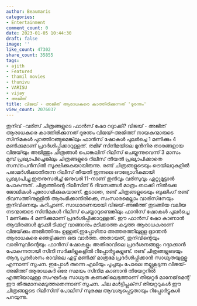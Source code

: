 ```yaml
---
author: Beaumaris
categories:
- Entertainment
comment_count: 0
date: 2023-01-05 10:44:30
draft: false
image: ''
like_count: 47302
share_count: 35855
tags:
- ajith
- Featured
- thamil movies
- thunivu
- VARISU
- vijay
- അജിത്
title: വിജയ് - അജിത് ആരാധകരെ കാത്തിരിക്കുന്നത് 'ദുരന്തം'
view_count: 2076037
---
```


തുനിവ് -വരിസ് ചിത്രങ്ങളുടെ ഫാൻസ് ഷോ റദ്ദാക്കി? വിജയ് - അജിത് ആരാധകരെ കാത്തിരിക്കുന്നത് ദുരന്തം വിജയ്-അജിത്ത് നായകന്മാരുടെ സിനിമകൾ പുറത്തിറങ്ങുമെങ്കിലും ഫാൻസ് ഷോകൾ പുലർച്ചെ 1 മണിക്കും 4 മണിക്കുമാണ് പ്രദർശിപ്പിക്കാറുള്ളത്. തമിഴ് സിനിമയിലെ മുൻനിര താരങ്ങളായ വിജയ്‌യും അജിത്തും ചിത്രങ്ങൾ പൊങ്കലിന് റിലീസ് ചെയ്യുന്നുവെന്ന് 3 മാസം മുമ്പ് പ്രഖ്യാപിച്ചെങ്കിലും ചിത്രങ്ങളുടെ റിലീസ് തീയതി പ്രഖ്യാപിക്കാതെ സസ്‌പെൻസിൽ സൂക്ഷിക്കുകയായിരുന്നു. രണ്ട് ചിത്രങ്ങളുടെയും ട്രെയിലറുകളിൽ പരാമർശിക്കാതിരുന്ന റിലീസ് തീയതി ഇന്നലെ ഔദ്യോഗികമായി പ്രഖ്യാപിച്ചു.ഇതനുസരിച്ച് ജനുവരി 11-നാണ് തുനിവും വരിസുവും ഏറ്റുമുട്ടാൻ പോകുന്നത്. ചിത്രത്തിന്റെ റിലീസിന് 6 ദിവസങ്ങൾ മാത്രം ബാക്കി നിൽക്കെ ജോലികൾ പുരോഗമിക്കുകയാണ്. കൂടാതെ, രണ്ട് ചിത്രങ്ങളുടെയും ബുക്കിംഗ് രണ്ട് ദിവസത്തിനുള്ളിൽ ആരംഭിക്കാനിരിക്കെ, സംസാരമെല്ലാം വാരിസിനേയും തുനിവിനെയും കുറിച്ചാണ്. സാധാരണയായി വിജയ്-അജിത്ത് തുടങ്ങിയ വലിയ നടന്മാരുടെ സിനിമകൾ റിലീസ് ചെയ്യാറുണ്ടെങ്കിലും ഫാൻസ് ഷോകൾ പുലർച്ചെ 1 മണിക്കും 4 മണിക്കുമാണ് പ്രദർശിപ്പിക്കാറുള്ളത്. ഈ ഫാൻസ് ഷോ കാണാൻ ആയിരങ്ങൾ മുടക്കി ടിക്കറ്റ് വാങ്ങാനും മടിക്കാത്ത കടുത്ത ആരാധകരാണ് വിജയ്‌ക്കും അജിത്തിനും ഉള്ളത്.ഇപ്പോഴിതാ അത്തരത്തിലുള്ള ഭ്രാന്തൻ ആരാധകരെ ഞെട്ടിക്കുന്ന ഒരു വാർത്ത. അതായത്, തുനിവിന്റെയും വാരിസുവിന്റെയും ഫാൻസ് ഷോകളും അതിരാവിലെ പ്രദർശനങ്ങളും റദ്ദാക്കാൻ പോകുന്നതായി സിനി സർക്കിളുകളിൽ റിപ്പോർട്ടുകളുണ്ട്. രണ്ട് ചിത്രങ്ങളുടെയും ആദ്യ പ്രദർശനം രാവിലെ എട്ട് മണിക്ക് മാത്രമേ പ്രദർശിപ്പിക്കാൻ സാധ്യതയുള്ളൂ എന്നാണ് സൂചന. ഇപ്പോൾ തന്നെ എലിയും പൂച്ചയും പോലെ തല്ലുകൂടുന്ന വിജയ്-അജിത്ത് ആരാധകർ ഒരേ സമയം സിനിമ കാണാൻ തിയേറ്ററിൽ എത്തിയാലുള്ള സംഘർഷ സാധ്യത കണക്കിലെടുത്താണ് തിയറ്റർ മാനേജ്‌മെന്റ് ഈ തീരുമാനമെടുത്തതെന്നാണ് സൂചന. ചില മൾട്ടിപ്ലക്‌സ് തിയറ്ററുകൾ ഈ ചിത്രങ്ങളുടെ റിലീസിന് പോലീസ് സുരക്ഷ ആവശ്യപ്പെട്ടതായും റിപ്പോർട്ടുകൾ പറയുന്നു.